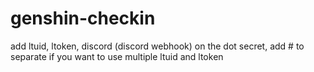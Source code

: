 # genshin-checkin
add ltuid, ltoken, discord (discord webhook) on the dot secret,
add # to separate if you want to use multiple ltuid and ltoken
